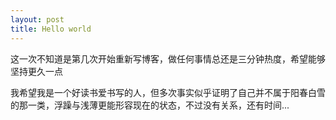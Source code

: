 ```yaml
---
layout: post
title: Hello world
---
```


这一次不知道是第几次开始重新写博客，做任何事情总还是三分钟热度，希望能够坚持更久一点

我希望我是一个好读书爱书写的人，但多次事实似乎证明了自己并不属于阳春白雪的那一类，浮躁与浅薄更能形容现在的状态，不过没有关系，还有时间...